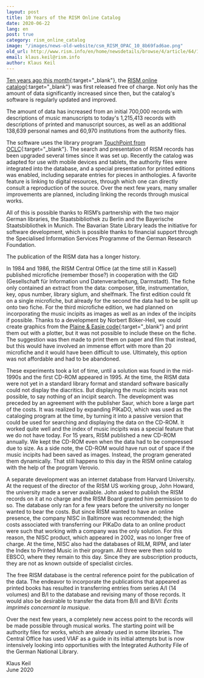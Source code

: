 ```yaml
---
layout: post
title: 10 Years of the RISM Online Catalog
date: 2020-06-22
lang: en
post: true
category: rism_online_catalog
image: "/images/news-old-website/csm_RISM_OPAC_10_8b69fad6ae.png"
old_url: http://www.rism.info/en/home/newsdetails/browse/4/article/64/10-years-of-the-rism-online-catalog.html
email: klaus.keil@rism.info
author: Klaus Keil
---
```


[Ten years ago this month](/in_the_news/2010/06/30/new-online-music-catalogue-over-700000-entries.html){:target="_blank"}, the [RISM online catalog](https://opac.rism.info/index.php?id=4){:target="_blank"} was first released free of charge. Not only has the amount of data significantly increased since then, but the catalog's software is regularly updated and improved.

The amount of data has increased from an initial 700,000 records with descriptions of music manuscripts to today's 1,215,413 records with descriptions of printed and manuscript sources, as well as an additional 138,639 personal names and 60,970 institutions from the authority files.

The software uses the library program [TouchPoint from OCLC](https://www.oclc.org/de/touchpoint/features.html){:target="_blank"}. The search and presentation of RISM records has been upgraded several times since it was set up. Recently the catalog was adapted for use with mobile devices and tablets, the authority files were integrated into the database, and a special presentation for printed editions was enabled, including separate entries for pieces in anthologies. A favorite feature is linking to digital resources, through which one can directly consult a reproduction of the source. Over the next few years, many smaller improvements are planned, including linking the records through musical works.

All of this is possible thanks to RISM’s partnership with the two major German libraries, the Staatsbibliothek zu Berlin and the Bayerische Staatsbibliothek in Munich. The Bavarian State Library leads the initiative for software development, which is possible thanks to financial support through the Specialised Information Services Programme of the German Research Foundation.

The publication of the RISM data has a longer history.

In 1984 and 1986, the RISM Central Office (at the time still in Kassel) published microfiche (remember those?) in cooperation with the GID (Gesellschaft für Information und Datenverarbeitung, Darmstadt). The fiche only contained an extract from the data: composer, title, instrumentation, key, opus number, library siglum, and shelfmark. The first edition could fit on a single microfiche, but already for the second the data had to be split up onto two fiche. For the third microfiche edition, we had planned on incorporating the music incipits as images as well as an index of the incipits if possible. Thanks to a development by Norbert Böker-Heil, we could create graphics from the [Plaine & Easie code](https://www.iaml.info/plaine-easie-code){:target="_blank"} and print them out with a plotter, but it was not possible to include these on the fiche. The suggestion was then made to print them on paper and film that instead, but this would have involved an immense effort with more than 20 microfiche and it would have been difficult to use. Ultimately, this option was not affordable and had to be abandoned.

These experiments took a lot of time, until a solution was found in the mid-1990s and the first CD-ROM appeared in 1995. At the time, the RISM data were not yet in a standard library format and standard software basically could not display the diacritics. But displaying the music incipits was not possible, to say nothing of an incipit search. The development was preceded by an agreement with the publisher Saur, which bore a large part of the costs. It was realized by expanding PIKaDO, which was used as the cataloging program at the time, by turning it into a passive version that could be used for searching and displaying the data on the CD-ROM. It worked quite well and the index of music incipits was a special feature that we do not have today. For 15 years, RISM published a new CD-ROM annually. We kept the CD-ROM even when the data had to be compressed due to size. As a side note, the CD-ROM would have run out of space if the music incipits had been saved as images. Instead, the program generated them dynamically. That still happens to this day in the RISM online catalog with the help of the program Verovio.

A separate development was an internet database from Harvard University. At the request of the director of the RISM US working group, John Howard, the university made a server available. John asked to publish the RISM records on it at no charge and the RISM Board granted him permission to do so. The database only ran for a few years before the university no longer wanted to bear the costs. But since RISM wanted to have an online presence, the company NISC in Baltimore was recommended; the high costs associated with transferring our PIKaDo data to an online product were such that working with a company was the only solution. For this reason, the NISC product, which appeared in 2002, was no longer free of charge. At the time, NISC also had the databases of RILM, RIPM, and later the Index to Printed Music in their program. All three were then sold to EBSCO, where they remain to this day. Since they are subscription products, they are not as known outside of specialist circles.

The free RISM database is the central reference point for the publication of the data. The endeavor to incorporate the publications that appeared as printed books has resulted in transferring entries from series A/I (14 volumes) and B/I to the database and revising many of those records. It would also be desirable to transfer the data from B/II and B/VI: _Écrits imprimés concernant la musique_.

Over the next few years, a completely new access point to the records will be made possible through musical works. The starting point will be authority files for works, which are already used in some libraries. The Central Office has used VIAF as a guide in its initial attempts but is now intensively looking into opportunities with the Integrated Authority File of the German National Library.

Klaus Keil  
June 2020
